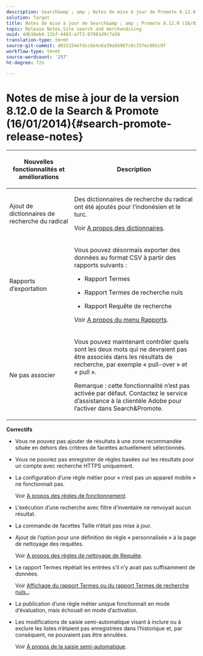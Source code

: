 ```yaml
---
description: Search&amp ; amp ; Notes de mise à jour de Promote 8.12.0.
solution: Target
title: Notes de mise à jour de Search&amp ; amp ; Promote 8.12.0 (16/01/2014)
topic: Release Notes,Site search and merchandising
uuid: 4db10eb4-11bf-4483-a7f2-87981d9c7a50
translation-type: tm+mt
source-git-commit: d015154efdccbb4c6a39a56907c0c337ec065c9f
workflow-type: tm+mt
source-wordcount: '257'
ht-degree: 72%

---
```



# Notes de mise à jour de la version 8.12.0 de la Search &amp; Promote (16/01/2014){#search-promote-release-notes}

<table> 
 <thead> 
  <tr> 
   <th colname="col1" class="entry"> <p>Nouvelles fonctionnalités et améliorations </p> </th> 
   <th colname="col2" class="entry"> <p>Description </p> </th> 
  </tr> 
 </thead>
 <tbody> 
  <tr> 
   <td colname="col1"> <p>Ajout de dictionnaires de recherche du radical </p> </td> 
   <td colname="col2"> <p> </p> <p> Des dictionnaires de recherche du radical ont été ajoutés pour l’indonésien et le turc. </p> <p>Voir <a href="../c-about-linguistics-menu/c-about-dictionaries.md#concept_B8028B71EC8144669614C64578EDB034" format="dita" scope="local"> A propos des dictionnaires</a>. </p> </td> 
  </tr> 
  <tr> 
   <td colname="col1"> <p>Rapports d’exportation </p> </td> 
   <td colname="col2"> <p> 
     <!--3683368-->Vous pouvez désormais exporter des données au format CSV à partir des rapports suivants : 
     <ul id="ul_93B619DBB3444F64BD6D7F9E969AB1E1"> 
      <li id="li_96DDE1A196834845A0FA319903C5934B"> <p>Rapport Termes </p> </li> 
      <li id="li_4F1A19DE98C84F8CAD963EEA2B38ED7A"> <p>Rapport Termes de recherche nuls </p> </li> 
      <li id="li_A7716C62C4D44CD69D411C3FEE246D96"> <p>Rapport Requête de recherche </p> </li> 
     </ul> </p> <p>Voir <a href="../c-about-reports-menu/c-about-reports-menu.md#concept_5F901459C7AB461BAB30B305957EB00C" format="dita" scope="local"> A propos du menu Rapports</a>. </p> </td> 
  </tr> 
  <tr> 
   <td colname="col1"> <p>Ne pas associer </p> </td> 
   <td colname="col2"> <p>Vous pouvez maintenant contrôler quels sont les deux mots qui ne devraient pas être associés dans les résultats de recherche, par exemple « pull-over » et « pull ». </p> <p> <p>Remarque : cette fonctionnalité n’est pas activée par défaut. Contactez le service d’assistance à la clientèle Adobe pour l’activer dans Search&amp;Promote. </p> </p> </td> 
  </tr> 
 </tbody> 
</table>

**Correctifs**

* Vous ne pouvez pas ajouter de résultats à une zone recommandée située en dehors des critères de facettes actuellement sélectionnés.
* Vous ne pouviez pas enregistrer de règles basées sur les résultats pour un compte avec recherche HTTPS uniquement.
* La configuration d’une règle métier pour « n’est pas un appareil mobile » ne fonctionnait pas.

   Voir [A propos des règles de fonctionnement](../c-about-rules-menu/c-about-business-rules.md#concept_2A93D76216754D3D8412CDEA00BD26BD).

* L’exécution d’une recherche avec filtre d’inventaire ne renvoyait aucun résultat.
* La commande de facettes Taille n’était pas mise à jour.
* Ajout de l’option pour une définition de règle « personnalisée » à la page de nettoyage des requêtes.

   Voir [A propos des règles de nettoyage de Requête](../c-about-rules-menu/c-about-query-cleaning-rules.md#concept_17F3CDDC3C8A4128AF092A82B777B86C).

* Le rapport Termes répétait les entrées s’il n’y avait pas suffisamment de données.

   Voir [Affichage du rapport Termes ou du rapport Termes de recherche nuls..](../c-about-reports-menu/c-about-reports-menu.md#task_53B7ED1582DD4B0E8376546A7AFC789A).

* La publication d’une règle métier unique fonctionnait en mode d’évaluation, mais échouait en mode d’activation.
* Les modifications de saisie semi-automatique visant à inclure ou à exclure les listes n’étaient pas enregistrées dans l’historique et, par conséquent, ne pouvaient pas être annulées.

   Voir [À propos de la saisie semi-automatique](../c-about-auto-complete.md#concept_093A9CD754864BA79B456FE4BEB64578).


